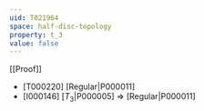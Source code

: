 ```yaml
---
uid: T021964
space: half-disc-topology
property: t_3
value: false
---
```

[[Proof]]

* [T000220] [Regular|P000011]
* [I000146] [$T_3$|P000005] => [Regular|P000011]

